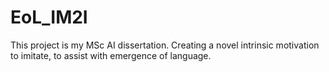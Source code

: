 # EoL_IM2I
This project is my MSc AI dissertation. Creating a novel intrinsic motivation to imitate, to assist with emergence of language. 
